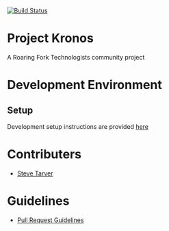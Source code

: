 [![Build Status](https://www.travis-ci.org/RoaringForkTech/project-kronos.svg?branch=master)](https://www.travis-ci.org/RoaringForkTech/project-kronos)

# Project Kronos

A Roaring Fork Technologists community project

# Development Environment
## Setup

Development setup instructions are provided [here](https://github.com/RoaringForkTech/project-kronos/wiki)

# Contributers

* [Steve Tarver](https://github.com/stevetarver)

# Guidelines
* [Pull Request Guidelines](/guidelines.txt)
